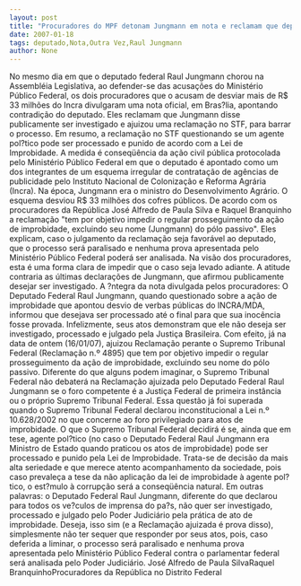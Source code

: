```yaml
---
layout: post
title: "Procuradores do MPF detonam Jungmann em nota e reclamam que deputado diz uma coisa e faz outra"
date: 2007-01-18
tags: deputado,Nota,Outra Vez,Raul Jungmann
author: None
---
```

No mesmo dia em que o deputado federal Raul Jungmann chorou na Assembléia Legislativa, ao defender-se das acusações do Ministério Público Federal, os dois procuradores que o acusam de desviar mais de R$ 33 milhões do Incra divulgaram uma nota oficial, em Bras?lia, apontando contradição do deputado.
Eles reclamam que Jungmann disse publicamente ser investigado e ajuizou uma reclamação no STF, para barrar o processo.
Em resumo, a reclamação no STF questionando se um agente pol?tico pode ser processado e punido de acordo com a Lei de Improbidade. 
A medida é conseqüência da ação civil pública protocolada pelo Ministério Público Federal em que o deputado é apontado como um dos integrantes de um esquema irregular de contratação de agências de publicidade pelo Instituto Nacional de Colonização e Reforma Agrária (Incra). 
Na época, Jungmann era o ministro do Desenvolvimento Agrário. O esquema desviou R$ 33 milhões dos cofres públicos.
De acordo com os procuradores da República José Alfredo de Paula Silva e Raquel Branquinho a reclamação \"tem por objetivo impedir o regular prosseguimento da ação de improbidade, excluindo seu nome (Jungmann) do pólo passivo\". 
Eles explicam, caso o julgamento da reclamação seja favorável ao deputado, que o processo será paralisado e nenhuma prova apresentada pelo Ministério Público Federal poderá ser analisada. Na visão dos procuradores, esta é uma forma clara de impedir que o caso seja levado adiante. 
A atitude contraria as últimas declarações de Jungmann, que afirmou publicamente desejar ser investigado.
A ?ntegra da nota divulgada pelos procuradores:
O Deputado Federal Raul Jungmann, quando questionado sobre a ação de improbidade que apontou desvio de verbas públicas do INCRA/MDA, informou que desejava ser processado até o final para que sua inocência fosse provada.
Infelizmente, seus atos demonstram que ele não deseja ser investigado, processado e julgado pela Justiça Brasileira.
Com efeito, já na data de ontem (16/01/07), ajuizou Reclamação perante o Supremo Tribunal Federal (Reclamação n.º 4895) que tem
 por objetivo impedir o regular prosseguimento da ação de improbidade, excluindo seu nome do pólo passivo.
Diferente do que alguns podem imaginar, o Supremo Tribunal Federal não debaterá na Reclamação ajuizada pelo Deputado Federal Raul Jungmann se o foro competente é a Justiça Federal de primeira instância ou o próprio Supremo Tribunal Federal. Essa questão já foi superada quando o Supremo Tribunal Federal declarou inconstitucional a Lei n.º 10.628/2002 no que concerne ao foro privilegiado para atos de improbidade.
O que o Supremo Tribunal Federal decidirá é se, ainda que em tese, agente pol?tico (no caso o Deputado Federal Raul Jungmann era Ministro de Estado quando praticou os atos de improbidade) pode ser processado e punido pela Lei de Improbidade.
Trata-se de decisão da mais alta seriedade e que merece atento acompanhamento da sociedade, pois caso prevaleça a tese da não aplicação da lei de improbidade à agente pol?tico, o est?mulo à corrupção será a conseqüência natural.
Em outras palavras: o Deputado Federal Raul Jungmann, diferente do que declarou para todos os ve?culos de imprensa do pa?s, não quer ser investigado, processado e julgado pelo Poder Judiciário pela prática de ato de improbidade.
Deseja, isso sim (e a Reclamação ajuizada é prova disso), simplesmente não ter sequer que responder por seus atos, pois, caso deferida a liminar, o processo será paralisado e nenhuma prova apresentada pelo Ministério Público Federal contra o parlamentar federal será analisada pelo Poder Judiciário.
José Alfredo de Paula SilvaRaquel BranquinhoProcuradores da República no Distrito Federal 